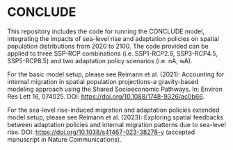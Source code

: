 # CONCLUDE

This repository includes the code for running the CONCLUDE model, integrating the impacts of sea-level rise and adaptation policies on spatial population distributions from 2020 to 2100. The code provided can be applied to three SSP-RCP combinations (i.e. SSP1-RCP2.6, SSP3-RCP4.5, SSP5-RCP8.5) and two adaptation policy scenarios (i.e. nA, wA).

For the basic model setup, please see Reimann et al. (2021): Accounting for internal migration in spatial population projections-a gravity-based modeling approach using the Shared Socioeconomic Pathways. In: Environ Res Lett 16, 074025. DOI: https://doi.org/10.1088/1748-9326/ac0b66.

For the sea-level rise-induced migration and adaptation policies extended model setup, please see Reimann et al. (2023): Exploring spatial feedbacks between adaptation policies and internal migration patterns due to sea-level rise. DOI: https://doi.org/10.1038/s41467-023-38278-y (accepted manuscript in Nature Communications).
